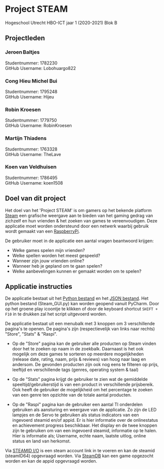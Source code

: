 # Project STEAM
Hogeschool Utrecht
HBO-ICT jaar 1 (2020-2021)
Blok B

## Projectleden
### Jeroen Baltjes
Studentnummer: 1782230  
GitHub Username: Lobohuargo822
### Cong Hieu Michel Bui
Studentnummer: 1795248  
GitHub Username: Hijeu
### Robin Kroesen
Studentnummer: 1779750  
GitHub Username: RobinKroesen
### Martijn Thiadens
Studentnummer: 1763328  
GitHub Username: TheLave
### Koen van Veldhuisen
Studentnummer: 1786495  
GitHub Username: koen1508

## Doel van dit project
Het doel van het 'Project STEAM' is om gamers op het bekende platform [Steam](https://store.steampowered.com/) een grafische weergave aan te bieden van het gaming gedrag van zichzelf en hun vrienden & het zoeken van games te vereenvoudigen. Deze applicatie moet worden ondersteund door een netwerk waarbij gebruik wordt gemaakt van een [RaspberryPi](https://www.raspberrypi.org/).

De gebruiker moet in de applicatie een aantal vragen beantwoord krijgen:
- Welke games spelen mijn vrienden?
- Welke spellen worden het meest gespeeld?
- Wanneer zijn jouw vrienden online?
- Wanneer heb je gepland om te gaan spelen?
- Welke aanbevelingen kunnen er gemaakt worden om te spelen?

## Applicatie instructies
De applicatie bestaat uit het [Python bestand](https://github.com/TheLave/ProjectSTEAM/blob/main/Steam%20GUI.py) en het [JSON bestand](https://github.com/TheLave/ProjectSTEAM/blob/main/steam.json). Het python bestand (Steam_GUI.py) kan worden geopend vanuit PyCharm. Door op het groene play icoontje te klikken of door de keyboard shortcut `SHIFT + F10` in te drukken zal het script uitgevoerd worden.

De applicatie bestaat uit een menubalk met 3 knoppen om 3 verschillende pagina's te openen. De pagina's zijn (respectievelijk van links naar rechts) "Store", "Stats" & "Raspi". 
- Op de "Store" pagina kan de gebruiker alle producten op Steam vinden door het te zoeken op naam in de zoekbalk. 
Daarnaast is het ook mogelijk om deze games te sorteren op meerdere mogelijkheden (release date, rating, naam, prijs & reviews) van hoog naar laag en andersom.
De gevonden producten zijn ook nog eens te filteren op prijs, leeftijd en verschillende tags (genres, operating system & taal)

- Op de "Stats" pagina krijgt de gebruiker te zien wat de gemiddelde speeltijd/gebruikerstijd is van een product in verschillende prijsbereik.
Ook heeft de gebruiker de mogelijkheid om het percentage te zoeken van een genre ten opzichte van de totale aantal producten.

- Op de "Raspi" pagina kan de gebruiker een aantal TI onderdelen gebruiken als aansturing en weergave van de applicatie. Zo zijn de LED lampjes en de Servo te gebruiken als status indicators van een ingevoerd steamid en/of appid. Er is hier informatie over de onlinestatus en achievement progress beschikbaar. Het display en de twee knoppen zijn te gebruiken om van een ingevoerd steamid, informatie op te halen. Hier is informatie als; Username, echte naam, laatste uitlog, online status en land van herkomst.

Via [STEAMID I/O](https://steamid.io/) is een steam account link in te voeren en kan de steamid (steamID64) opgevraagd worden.
Via [SteamDB](https://steamdb.info/apps/) kan een game opgezocht worden en kan de appid opgevraagd worden.
